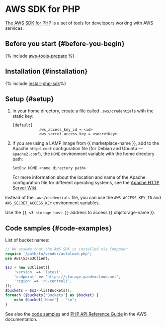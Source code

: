 # AWS SDK for PHP

[The AWS SDK for PHP](https://aws.amazon.com/sdk-for-php/) is a set of tools for developers working with AWS services.

## Before you start {#before-you-begin}

{% include [aws-tools-prepare](../../_includes/aws-tools/aws-tools-prepare.md) %}

## Installation {#installation}

{% include [install-php-sdk](../../_includes/aws-tools/install-php-sdk.md)%}

## Setup {#setup}

1. In your home directory, create a file called `.aws/credentials` with the static key:

   ```
   [default]
               aws_access_key_id = <id>
               aws_secret_access_key = <secretKey>
   ```

1. If you are using a LAMP image from {{ marketplace-name }}, add to the Apache `httpd.conf` configuration file (for Debian and Ubuntu — `apache2.conf`), the `HOME` environment variable with the home directory path:

   ```
   SetEnv HOME <home directory path>
   ```

   For more information about the location and name of the Apache configuration file for different operating systems, see the [Apache HTTP Server Wiki](https://cwiki.apache.org/confluence/display/HTTPD/DistrosDefaultLayout).

Instead of the `.aws/credentials` file, you can use the `AWS_ACCESS_KEY_ID` and `AWS_SECRET_ACCESS_KEY` environment variables.

Use the `{{ s3-storage-host }}` address to access {{ objstorage-name }}.

## Code samples {#code-examples}

List of bucket names:

```php
// We assume that the AWS SDK is installed via Composer
require '/path/to/vendor/autoload.php';
use Aws\S3\S3Client;

$s3 = new S3Client([
    'version' => 'latest',
    'endpoint' => 'https://storage.yandexcloud.net',
    'region' => 'ru-central1',
]);
$buckets = $s3->listBuckets();
foreach ($buckets['Buckets'] as $bucket) {
    echo $bucket['Name'] . "\n";
}
```

See also the [code samples](https://docs.aws.amazon.com/sdk-for-php/v3/developer-guide/s3-examples.html) and [PHP API Reference Guide](https://docs.aws.amazon.com/aws-sdk-php/v3/api/index.html) in the AWS documentation.

